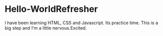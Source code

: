 # Hello-WorldRefresher
I have been learning HTML, CSS and Javascript. Its practice time.
This is a big step and I'm a little nervous.Excited.
